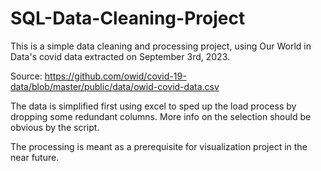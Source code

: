 # SQL-Data-Cleaning-Project

This is a simple data cleaning and processing project, using Our World in Data's covid data extracted on September 3rd, 2023.

Source: https://github.com/owid/covid-19-data/blob/master/public/data/owid-covid-data.csv

The data is simplified first using excel to sped up the load process by dropping some redundant columns. More info on the selection should be obvious by the script.

The processing is meant as a prerequisite for visualization project in the near future.

